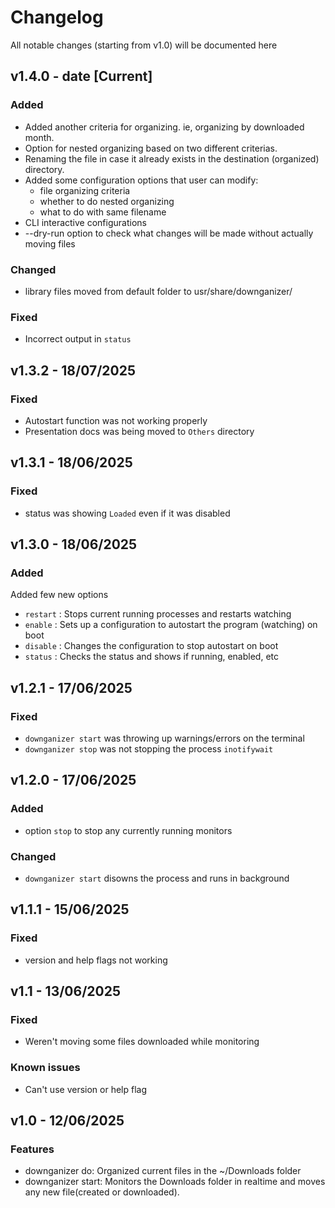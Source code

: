 # Changelog

All notable changes (starting from v1.0) will be documented here

<!-- options to add in the file: 
- Added
- Changed
- Depricated
- Removed
- Fixed
- Security -->

## v1.4.0 - date [Current]

### Added

- Added another criteria for organizing. ie, organizing by downloaded month.
- Option for nested organizing based on two different criterias.
- Renaming the file in case it already exists in the destination (organized) directory.
- Added some configuration options that user can modify:
	- file organizing criteria
	- whether to do nested organizing
	- what to do with same filename
- CLI interactive configurations
- --dry-run option to check what changes will be made without actually moving files

### Changed

- library files moved from default folder to usr/share/downganizer/

### Fixed

- Incorrect output in `status`


## v1.3.2 - 18/07/2025

### Fixed

- Autostart function was not working properly
- Presentation docs was being moved to `Others` directory 

## v1.3.1 - 18/06/2025

### Fixed

- status was showing `Loaded` even if it was disabled

## v1.3.0 - 18/06/2025

### Added

Added few new options

- `restart` : Stops current running processes and restarts watching
- `enable` : Sets up a configuration to autostart the program (watching) on boot
- `disable` : Changes the configuration to stop autostart on boot
- `status` : Checks the status and shows if running, enabled, etc

## v1.2.1 - 17/06/2025

### Fixed

- `downganizer start` was throwing up warnings/errors on the terminal
- `downganizer stop` was not stopping the process `inotifywait`

## v1.2.0 - 17/06/2025

### Added

- option `stop` to stop any currently running monitors

### Changed

- `downganizer start` disowns the process and runs in background

## v1.1.1 - 15/06/2025

### Fixed

- version and help flags not working

## v1.1 - 13/06/2025

### Fixed

- Weren't moving some files downloaded while monitoring

### Known issues
    
- Can't use version or help flag

## v1.0 - 12/06/2025

### Features

- downganizer do: Organized current files in the ~/Downloads folder
- downganizer start: Monitors the Downloads folder in realtime and moves any new file(created or downloaded).